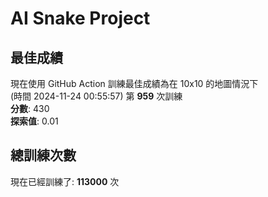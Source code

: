 
# AI Snake Project

## **最佳成績**
現在使用 GitHub Action 訓練最佳成績為在 10x10 的地圖情況下  
(時間 2024-11-24 00:55:57) 第 **959** 次訓練  
**分數**: 430  
**探索值**: 0.01

## 總訓練次數
現在已經訓練了: **113000** 次

